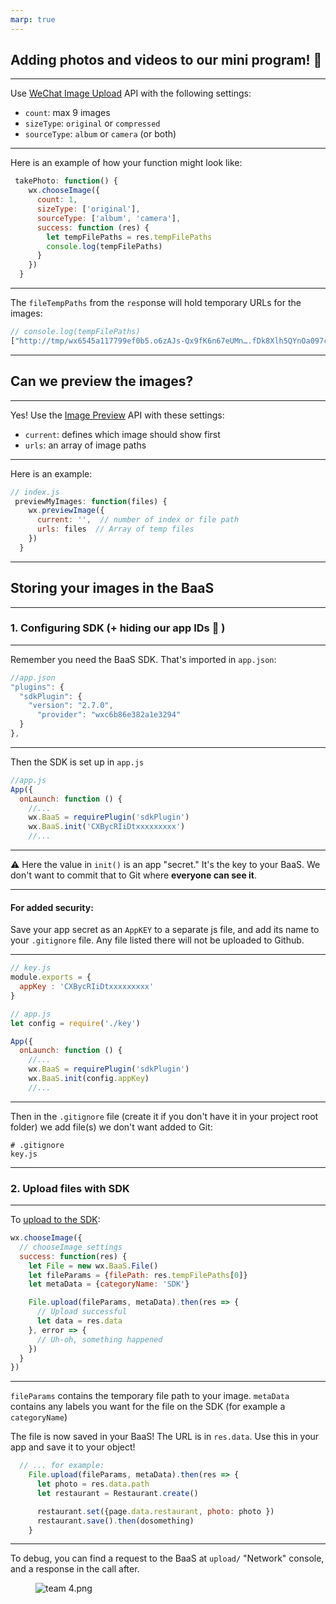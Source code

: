 ```yaml
---
marp: true
---
```


## Adding photos and videos to our mini program! 📸 

---

Use [WeChat Image Upload](https://developers.weixin.qq.com/miniprogram/en/dev/api/media/image/wx.chooseImage.html) API with the following settings:

- `count`: max 9 images 
- `sizeType`:  `original` or `compressed`
- `sourceType`:  `album` or `camera` (or both)

---

Here is an example of how your function might look like:

```js
 takePhoto: function() {
    wx.chooseImage({
      count: 1,
      sizeType: ['original'],
      sourceType: ['album', 'camera'],
      success: function (res) {
        let tempFilePaths = res.tempFilePaths
        console.log(tempFilePaths)
      }
    })
  }
```

---

The `fileTempPaths` from the `res`ponse will hold temporary URLs for the images:

```javascript
// console.log(tempFilePaths)
["http://tmp/wx6545a117799ef0b5.o6zAJs-Qx9fK6n67eUMn….fDk8Xlh5QYnOa097c96f52f8ed30f0970bc0d5bd4774.jpg"]
```

---

## Can we preview the images?

---

Yes! Use the [Image Preview](https://developers.weixin.qq.com/miniprogram/en/dev/api/media/image/wx.previewImage.html) API with these settings:

- `current`: defines which image should show first
- `urls`: an array of image paths

---

Here is an example:

```js
// index.js
 previewMyImages: function(files) {
    wx.previewImage({
      current: '',  // number of index or file path
      urls: files  // Array of temp files
    })
  }
```

---

## Storing your images in the BaaS 

---

### 1. Configuring SDK  (+ hiding our app IDs 🤫 )

---

Remember you need the BaaS SDK. That's imported in `app.json`:

```js
//app.json
"plugins": {
  "sdkPlugin": {
    "version": "2.7.0",
      "provider": "wxc6b86e382a1e3294"
  }
},
```

---

Then the SDK is set up in `app.js`

```js
//app.js
App({
  onLaunch: function () {
    //...
    wx.BaaS = requirePlugin('sdkPlugin')
    wx.BaaS.init('CXBycRIiDtxxxxxxxxx')
    //...
```

---

⚠️  Here the value in `init()` is an app "secret."  It's the key to your BaaS. We don't want to commit that to Git where **everyone can see it**. 

---

#### For added security:

Save your app secret as an `AppKEY` to a separate js file, and add its name to your `.gitignore` file. Any file listed there will not be uploaded to Github.

---

```js
// key.js
module.exports = {
  appKey : 'CXBycRIiDtxxxxxxxxx'
}
```

```js
// app.js
let config = require('./key')

App({
  onLaunch: function () {
    //...
    wx.BaaS = requirePlugin('sdkPlugin')
    wx.BaaS.init(config.appKey)
    //...
```
---

Then in the `.gitignore` file (create it if you don't have it in your project root folder) we add file(s) we don't want added to Git:
```
# .gitignore
key.js
```

---

### 2. Upload files with SDK

---

To [upload to the SDK](https://doc.minapp.com/js-sdk/file/file.html#文件上传):

```js
wx.chooseImage({
  // chooseImage settings
  success: function(res) {
    let File = new wx.BaaS.File()
    let fileParams = {filePath: res.tempFilePaths[0]}
    let metaData = {categoryName: 'SDK'}

    File.upload(fileParams, metaData).then(res => {
      // Upload successful
      let data = res.data 
    }, error => {
      // Uh-oh, something happened
    })
  }
})
```

---

`fileParams` contains the temporary file path to your image. `metaData` contains any labels you want for the file on the SDK (for example a `categoryName`)

The file is now saved in your BaaS! The URL is in `res.data`. Use this in your app and save it to your object!
<br>

```js
  // ... for example:
    File.upload(fileParams, metaData).then(res => {
      let photo = res.data.path
      let restaurant = Restaurant.create()

      restaurant.set({page.data.restaurant, photo: photo })
      restaurant.save().then(dosomething)
    }
```

---

To debug,  you can find a request to the BaaS at `upload/`  "Network" console, and a response in the call after.  

<figure style="height: 90%">
  <img alt="team 4.png" src="https://wagon-rc3.s3.eu-west-1.amazonaws.com/o2Aerzx5jNGz1sLLoXMtbtoA" />
</figure>

---

You can manage your file on the BaaS dashboard under "File":

<figure style="width: 100%">
  <img alt="team 5.png" src="https://wagon-rc3.s3.eu-west-1.amazonaws.com/bAoFRj8jh8aPd2dRepwUGADC" />
</figure>

---

## Testing time!

---

<figure style="width: 100%">
  <img alt="whitelist_error.png" src="https://wagon-rc3.s3.eu-west-1.amazonaws.com/uHzuCRBcWrgmKpuQKqZ8PMMp" />
</figure>

---

To have the file work in the real world (e.g. not just dev but production mode), you'll need to add the file server to the WeChat MP **domain whitelist**!

---

### 3. Whitelist the BaaS domain for your MP

---

**Step 1:** Find the servers on the BaaS dashboard in "Settings" > "Domain name"
(Yours might be different than example below)

<figure style="width: 100%">
  <img alt="team 6.png" src="https://wagon-rc3.s3.eu-west-1.amazonaws.com/XXWQH1XWQuBUMAwsppKUmAGL" />
</figure>

---

**Step 2:** Add `uploadFile` and `downloadFile` to the whitelist in WeChat Admin Dashboard:

Under "开发" > "开发设置" and scroll to "服务器域名". 

<figure style="height: 90%">
  <img alt="team 7.png" src="https://wagon-rc3.s3.eu-west-1.amazonaws.com/1g3Mhoo2zTDr2arGKJaKT7wy" />
</figure>

---

Remember how Tencent protects their users? That's why they use the **whitelist** approach - all external domains are blocked, unless whitelisted. 

<br>

> Tip: all backend servers (where you or the BaaS SDK makes requests) need to be whitelisted in this panel. You can use many servers configured and change them up to 5 times a month.

---

Congrats! 🎉 

Now that you can upload media files to your BaaS, it's just about using the file URLs in [image](https://developers.weixin.qq.com/miniprogram/en/dev/component/image.html) or [video](https://developers.weixin.qq.com/miniprogram/en/dev/component/video.html) tags!

___

## Happy uploading! 🤓 